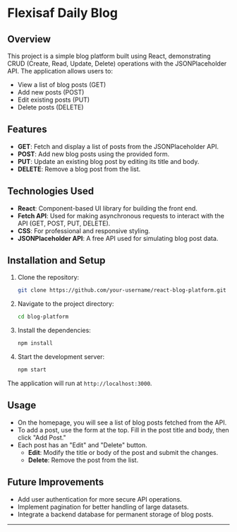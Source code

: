 

# Flexisaf Daily Blog

## Overview
This project is a simple blog platform built using React, demonstrating CRUD (Create, Read, Update, Delete) operations with the JSONPlaceholder API. The application allows users to:
- View a list of blog posts (GET)
- Add new posts (POST)
- Edit existing posts (PUT)
- Delete posts (DELETE)

## Features
- **GET**: Fetch and display a list of posts from the JSONPlaceholder API.
- **POST**: Add new blog posts using the provided form.
- **PUT**: Update an existing blog post by editing its title and body.
- **DELETE**: Remove a blog post from the list.

## Technologies Used
- **React**: Component-based UI library for building the front end.
- **Fetch API**: Used for making asynchronous requests to interact with the API (GET, POST, PUT, DELETE).
- **CSS**: For professional and responsive styling.
- **JSONPlaceholder API**: A free API used for simulating blog post data.

## Installation and Setup
1. Clone the repository:
   ```bash
   git clone https://github.com/your-username/react-blog-platform.git
   ```
2. Navigate to the project directory:
   ```bash
   cd blog-platform
   ```
3. Install the dependencies:
   ```bash
   npm install
   ```
4. Start the development server:
   ```bash
   npm start
   ```

The application will run at `http://localhost:3000`.

## Usage
- On the homepage, you will see a list of blog posts fetched from the API.
- To add a post, use the form at the top. Fill in the post title and body, then click "Add Post."
- Each post has an "Edit" and "Delete" button.
  - **Edit**: Modify the title or body of the post and submit the changes.
  - **Delete**: Remove the post from the list.

## Future Improvements
- Add user authentication for more secure API operations.
- Implement pagination for better handling of large datasets.
- Integrate a backend database for permanent storage of blog posts.

---


